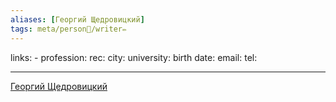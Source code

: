 ```yaml
---
aliases: [Георгий Щедровицкий]
tags: meta/person👤/writer✏️
---
```

links: -
profession:
rec:
city:
university:
birth date:
email:
tel:

---

[Георгий Щедровицкий](https://www.goodreads.com/author/show/7463305._?from_search=true&from_srp=true)